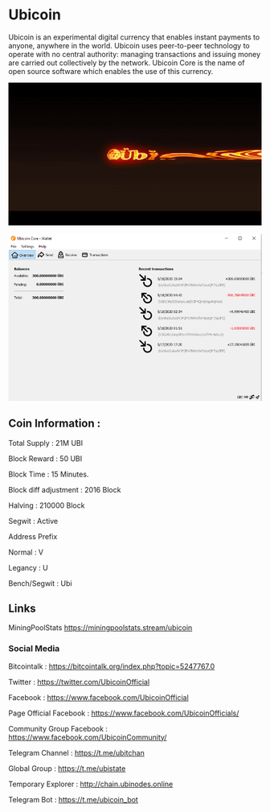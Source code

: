 # Ubicoin
Ubicoin is an experimental digital currency that enables instant payments to anyone, anywhere in the world.
Ubicoin uses peer-to-peer technology to operate with no central authority: managing transactions and issuing money are carried out collectively by the network. Ubicoin Core is the name of open source software which enables the use of this currency.

![](ubicoin.gif)

![](images/preview.PNG)

## Coin Information : 
Total Supply : 21M UBI

Block Reward : 50 UBI

Block Time : 15 Minutes.

Block diff adjustment : 2016 Block

Halving : 210000 Block

Segwit : Active
 
Address Prefix

Normal : V

Legancy : U

Bench/Segwit : Ubi

## Links

MiningPoolStats
https://miningpoolstats.stream/ubicoin

### Social Media

Bitcointalk :
https://bitcointalk.org/index.php?topic=5247767.0

Twitter : 
https://twitter.com/UbicoinOfficial

Facebook : 
https://www.facebook.com/UbicoinOfficial

Page Official Facebook :
https://www.facebook.com/UbicoinOfficials/

Community Group Facebook :
https://www.facebook.com/UbicoinCommunity/

Telegram Channel : 
https://t.me/ubitchan

Global Group : 
https://t.me/ubistate

Temporary Explorer : 
http://chain.ubinodes.online

Telegram Bot :
https://t.me/ubicoin_bot
